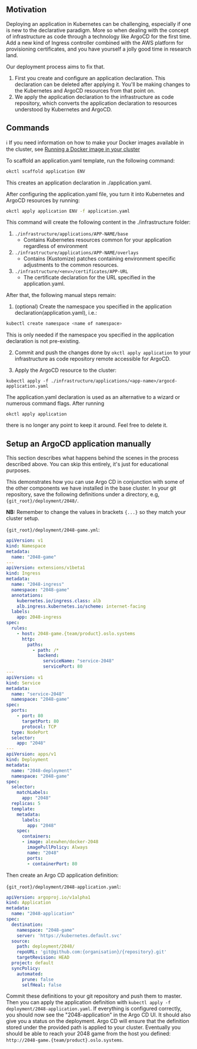 
## Motivation

Deploying an application in Kubernetes can be challenging, especially if one is new to the declarative paradigm. More so 
when dealing with the concept of infrastructure as code through a technology like ArgoCD for the first time. Add a new 
kind of Ingress controller combined with the AWS platform for provisioning certificates, and you have yourself a jolly
good time in research land. 

Our deployment process aims to fix that. 

1. First you create and configure an application declaration. This declaration can be deleted after applying it. You'll
be making changes to the Kubernetes and ArgoCD resources from that point on.
2. We apply the application declaration to the infrastructure as code repository, which converts the application
declaration to resources understood by Kubernetes and ArgoCD.

## Commands

:information_source: If you need information on how to make your Docker images available in the cluster, see [Running a Docker image in your cluster](/help/docker-registry)

To scaffold an application.yaml template, run the following command:

```bash
okctl scaffold application ENV
```

This creates an application declaration in ./application.yaml.

After configuring the application.yaml file, you turn it into Kubernetes and ArgoCD resources by running:

```bash
okctl apply application ENV -f application.yaml
```

This command will create the following content in the ./infrastructure folder:

1. `./infrastructure/applications/APP-NAME/base`
    * Contains Kubernetes resources common for your application regardless of environment
2. `./infrastructure/applications/APP-NAME/overlays`
    * Contains (Kustomize) patches containing environment specific adjustments to the common resources.
3. `./infrastructure/<env>/certificates/APP-URL`
    * The certificate declaration for the URL specified in the application.yaml.

After that, the following manual steps remain:

1. (optional) Create the namespace you specified in the application declaration(application.yaml), i.e.:

```bash
kubectl create namespace <name of namespace>
```

This is only needed if the namespace you specified in the application declaration is not pre-existing.

2. Commit and push the changes done by `okctl apply application` to your infrastructure as code repository remote 
   accessible for ArgoCD.

3. Apply the ArgoCD resource to the cluster:

```
kubectl apply -f ./infrastructure/applications/<app-name>/argocd-application.yaml
```

The application.yaml declaration is used as an alternative to a wizard or numerous command flags. After running 

```shell
okctl apply application
```

there is no longer any point to keep it around. Feel free to delete it.

## Setup an ArgoCD application manually

This section describes what happens behind the scenes in the process described above. You can skip this entirely, it's
just for educational purposes.

This demonstrates how you can use Argo CD in conjunction with some of the other components we have installed in the base cluster. In your git repository, save the following definitions under a directory, e.g, `{git_root}/deployment/2048/`.

**NB:** Remember to change the values in brackets `{...}` so they match your cluster setup.

`{git_root}/deployment/2048-game.yml`:

```yaml
apiVersion: v1
kind: Namespace
metadata:
  name: "2048-game"
---
apiVersion: extensions/v1beta1
kind: Ingress
metadata:
  name: "2048-ingress"
  namespace: "2048-game"
  annotations:
    kubernetes.io/ingress.class: alb
    alb.ingress.kubernetes.io/scheme: internet-facing
  labels:
    app: 2048-ingress
spec:
  rules:
    - host: 2048-game.{team/product}.oslo.systems
      http:
        paths:
          - path: /*
            backend:
              serviceName: "service-2048"
              servicePort: 80
---
apiVersion: v1
kind: Service
metadata:
  name: "service-2048"
  namespace: "2048-game"
spec:
  ports:
    - port: 80
      targetPort: 80
      protocol: TCP
  type: NodePort
  selector:
    app: "2048"
---
apiVersion: apps/v1
kind: Deployment
metadata:
  name: "2048-deployment"
  namespace: "2048-game"
spec:
  selector:
    matchLabels:
      app: "2048"
  replicas: 5
  template:
    metadata:
      labels:
        app: "2048"
    spec:
      containers:
      - image: alexwhen/docker-2048
        imagePullPolicy: Always
        name: "2048"
        ports:
        - containerPort: 80
```

Then create an Argo CD application definition:

`{git_root}/deployment/2048-application.yaml`:

```yaml
apiVersion: argoproj.io/v1alpha1
kind: Application
metadata:
  name: "2048-application"
spec:
  destination:
    namespace: "2048-game"
    server: 'https://kubernetes.default.svc'
  source:
    path: deployment/2048/
    repoURL: 'git@github.com:{organisation}/{repository}.git'
    targetRevision: HEAD
  project: default
  syncPolicy:
    automated:
      prune: false
      selfHeal: false
```

Commit these definitions to your git repository and push them to master. Then you can apply the application definition with `kubectl apply -f deployment/2048-application.yaml`.  If everything is configured correctly, you should now see the "2048-application" in the Argo CD UI. It should also give you a status on the deployment. Argo CD will ensure that the definition stored under the provided path is applied to your cluster. Eventually you should be able to reach your 2048 game from the host you defined: `http://2048-game.{team/product}.oslo.systems`.



